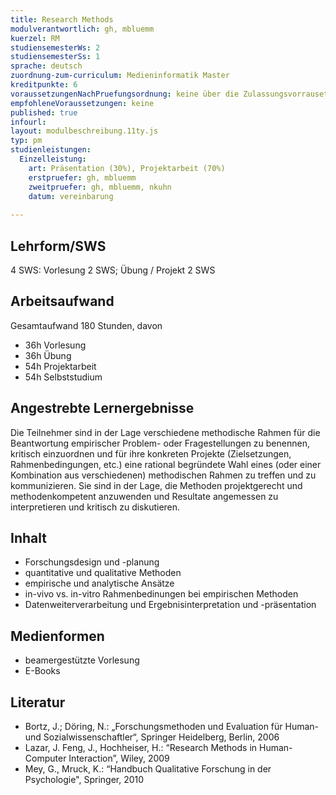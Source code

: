 ```yaml
---
title: Research Methods
modulverantwortlich: gh, mbluemm
kuerzel: RM
studiensemesterWs: 2
studiensemesterSs: 1
sprache: deutsch
zuordnung-zum-curriculum: Medieninformatik Master
kreditpunkte: 6
voraussetzungenNachPruefungsordnung: keine über die Zulassungsvorrausetzungen zum Studium hinausgehenden
empfohleneVoraussetzungen: keine
published: true
infourl: 
layout: modulbeschreibung.11ty.js
typ: pm
studienleistungen:
  Einzelleistung:
    art: Präsentation (30%), Projektarbeit (70%)
    erstpruefer: gh, mbluemm
    zweitpruefer: gh, mbluemm, nkuhn
    datum: vereinbarung
   
---
```


## Lehrform/SWS
4 SWS: Vorlesung 2 SWS; Übung / Projekt 2 SWS

## Arbeitsaufwand

Gesamtaufwand 180 Stunden, davon 

- 36h Vorlesung 
- 36h Übung
- 54h Projektarbeit 
- 54h Selbststudium

## Angestrebte Lernergebnisse

Die Teilnehmer sind in der Lage verschiedene methodische Rahmen für die Beantwortung empirischer Problem- oder Fragestellungen zu benennen, kritisch einzuordnen und für ihre konkreten Projekte (Zielsetzungen, Rahmenbedingungen, etc.) eine rational begründete Wahl eines (oder einer Kombination aus verschiedenen) methodischen Rahmen zu treffen und zu kommunizieren.
Sie sind in der Lage, die Methoden projektgerecht und methodenkompetent anzuwenden und Resultate angemessen zu interpretieren und kritisch zu diskutieren.

## Inhalt
- Forschungsdesign und -planung
- quantitative und qualitative Methoden
- empirische und analytische Ansätze
- in-vivo vs. in-vitro Rahmenbedinungen bei empirischen Methoden
- Datenweiterverarbeitung und Ergebnisinterpretation und -präsentation

## Medienformen
- beamergestützte Vorlesung
- E-Books

## Literatur
- Bortz, J.; Döring, N.: „Forschungsmethoden und Evaluation für Human- und Sozialwissenschaftler“, Springer Heidelberg, Berlin, 2006
- Lazar, J. Feng, J., Hochheiser, H.: “Research Methods in Human-Computer Interaction”, Wiley, 2009
- Mey, G., Mruck, K.: “Handbuch Qualitative Forschung in der Psychologie", Springer, 2010


